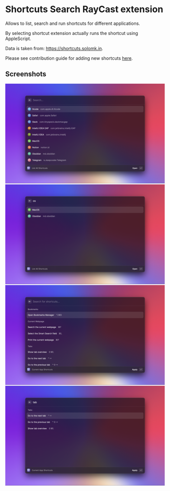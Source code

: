 # Shortcuts Search RayCast extension

Allows to list, search and run shortcuts for different applications.

By selecting shortcut extension actually runs the shortcut using AppleScript.

Data is taken from: https://shortcuts.solomk.in.

Please see contribution guide for adding new shortcuts [here](https://github.com/solomkinmv/shortcuts-disco/blob/main/README.md#shortcuts-contribution).

## Screenshots

![list of all applications](metadata/shortcuts-search-1.png)
![search of applications](metadata/shortcuts-search-2.png)
![list of all shortcuts for safari](metadata/shortcuts-search-3.png)
![search of shortcuts for safari](metadata/shortcuts-search-4.png)

